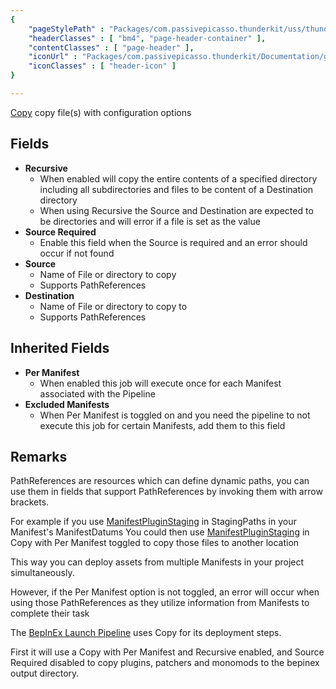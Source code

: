 ```yaml
---
{ 
	"pageStylePath" : "Packages/com.passivepicasso.thunderkit/uss/thunderkit_style.uss",
	"headerClasses" : [ "bm4", "page-header-container" ],
	"contentClasses" : [ "page-header" ],
	"iconUrl" : "Packages/com.passivepicasso.thunderkit/Documentation/graphics/TK_Pipeline_2X_Icon.png",
	"iconClasses" : [ "header-icon" ]
}

---
```


[Copy](assetlink://Packages/com.passivepicasso.thunderkit/Editor/Core/Pipelines/Jobs/Copy.cs) copy file(s) with configuration options

## Fields
* **Recursive**
  - When enabled will copy the entire contents of a specified directory including all subdirectories and files to be content of a Destination directory
  - When using Recursive the Source and Destination are expected to be directories and will error if a file is set as the value
* **Source Required**
  - Enable this field when the Source is required and an error should occur if not found
* **Source**
  - Name of File or directory to copy
  - Supports PathReferences
* **Destination**
  - Name of File or directory to copy to
  - Supports PathReferences

## Inherited Fields
* **Per Manifest**
  - When enabled this job will execute once for each Manifest associated with the Pipeline
* **Excluded Manifests**
  - When Per Manifest is toggled on and you need the pipeline to not execute this job for certain Manifests, add them to this field

## Remarks

PathReferences are resources which can define dynamic paths, you can use them in fields that support PathReferences by invoking them with arrow brackets.

For example if you use [ManifestPluginStaging](assetlink://Packages/com.passivepicasso.thunderkit/Editor/Templates/PathReferences/ManifestPluginStaging.asset) in StagingPaths in your Manifest's ManifestDatums
You could then use [ManifestPluginStaging](assetlink://Packages/com.passivepicasso.thunderkit/Editor/Templates/PathReferences/ManifestPluginStaging.asset) in Copy with Per Manifest toggled to copy those files to another location

This way you can deploy assets from multiple Manifests in your project simultaneously.

However, if the Per Manifest option is not toggled, an error will occur when using those PathReferences as they utilize information from Manifests to complete their task

The [BepInEx Launch Pipeline](assetlink://Packages/com.passivepicasso.thunderkit/Editor/Templates/BepInEx/Pipelines/Launch.asset) uses Copy for its deployment steps.

First it will use a Copy with Per Manifest and Recursive enabled, and Source Required disabled to copy plugins, patchers and monomods to the bepinex output directory.
